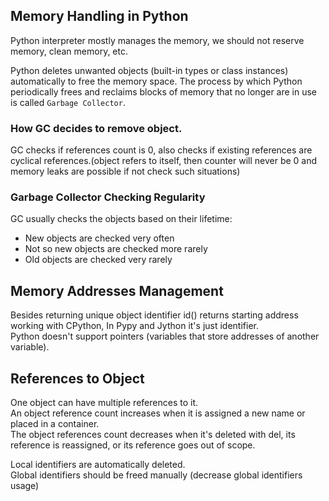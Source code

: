 ## Memory Handling in Python
Python interpreter mostly manages the memory, we should not reserve memory, clean memory, etc.

Python deletes unwanted objects (built-in types or class instances) automatically to free the memory space. The process by which Python periodically frees and reclaims blocks of memory that no longer are in use is called `Garbage Collector`.

### How GC decides to remove object.
GC checks if references count is 0, also checks if existing references are cyclical references.(object refers to itself, then counter will never be 0 and memory leaks are possible if not check such situations)

### Garbage Collector Checking Regularity
GC usually checks the objects based on their lifetime:
* New objects are checked very often
* Not so new objects are checked more rarely
* Old objects are checked very rarely

## Memory Addresses Management
Besides returning unique object identifier id() returns starting address working with CPython, In Pypy and Jython it's just identifier. \
Python doesn't support pointers (variables that store addresses of another variable).

## References to Object
One object can have multiple references to it. \
An object reference count increases when it is assigned a new name or placed in a container. \
The object references count decreases when it's deleted with del, its reference is reassigned, or its reference goes out of scope.

Local identifiers are automatically deleted. \
Global identifiers should be freed manually (decrease global identifiers usage)